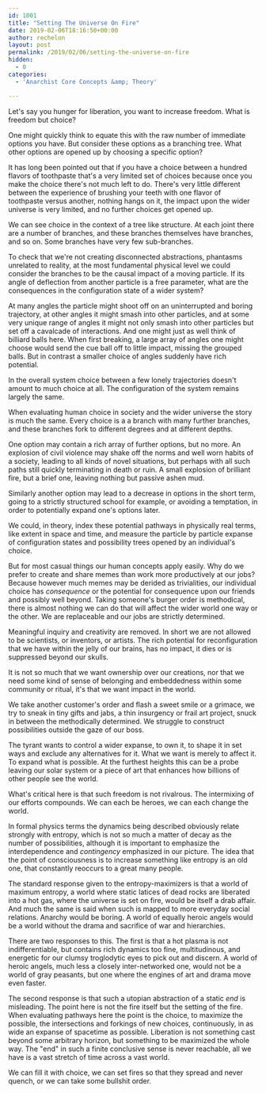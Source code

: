 ```yaml
---
id: 1001 
title: "Setting The Universe On Fire"
date: 2019-02-06T18:16:50+00:00
author: rechelon
layout: post
permalink: /2019/02/06/setting-the-universe-on-fire
hidden:
  - 0
categories:
  - 'Anarchist Core Concepts &amp; Theory'

---
```


Let's say you hunger for liberation, you want to increase freedom. What is freedom but choice? 

One might quickly think to equate this with the raw number of immediate options you have. But consider these options as a branching tree. What other options are opened up by choosing a specific option?

It has long been pointed out that if you have a choice between a hundred flavors of toothpaste that's a very limited set of choices because once you make the choice there's not much left to do. There's very little different between the experience of brushing your teeth with one flavor of toothpaste versus another, nothing hangs on it, the impact upon the wider universe is very limited, and no further choices get opened up.

We can see choice in the context of a tree like structure. At each joint there are a number of branches, and these branches themselves have branches, and so on. Some branches have very few sub-branches.

To check that we're not creating disconnected abstractions, phantasms unrelated to reality, at the most fundamental physical level we could consider the branches to be the causal impact of a moving particle. If its angle of deflection from another particle is a free parameter, what are the consequences in the configuration state of a wider system?

At many angles the particle might shoot off on an uninterrupted and boring trajectory, at other angles it might smash into other particles, and at some very unique range of angles it might not only smash into other particles but set off a cavalcade of interactions. And one might just as well think of billiard balls here. When first breaking, a large array of angles one might choose would send the cue ball off to little impact, missing the grouped balls. But in contrast a smaller choice of angles suddenly have rich potential.

In the overall system choice between a few lonely trajectories doesn't amount to much choice at all. The configuration of the system remains largely the same.

When evaluating human choice in society and the wider universe the story is much the same. Every choice is a a branch with many further branches, and these branches fork to different degrees and at different depths.

One option may contain a rich array of further options, but no more. An explosion of civil violence may shake off the norms and well worn habits of a society, leading to all kinds of novel situations, but perhaps with all such paths still quickly terminating in death or ruin. A small explosion of brilliant fire, but a brief one, leaving nothing but passive ashen mud.

Similarly another option may lead to a decrease in options in the short term, going to a strictly structured school for example, or avoiding a temptation, in order to potentially expand one's options later.

We could, in theory, index these potential pathways in physically real terms, like extent in space and time, and measure the particle by particle expanse of configuration states and possibility trees opened by an individual's choice.

But for most casual things our human concepts apply easily. Why do we prefer to create and share memes than work more productively at our jobs? Because however much memes may be derided as trivialities, our individual choice has *consequence* or the potential for consequence upon our friends and possibly well beyond. Taking someone's burger order is methodical, there is almost nothing we can do that will affect the wider world one way or the other. We are replaceable and our jobs are strictly determined.

Meaningful inquiry and creativity are removed. In short we are not allowed to be scientists, or inventors, or artists. The rich potential for reconfiguration that we have within the jelly of our brains, has no impact, it dies or is suppressed beyond our skulls.

It is not so much that we want ownership over our creations, nor that we need some kind of sense of belonging and embeddedness within some community or ritual, it's that we want impact in the world.

We take another customer's order and flash a sweet smile or a grimace, we try to sneak in tiny gifts and jabs, a thin insurgency or frail art project, snuck in between the methodically determined. We struggle to construct possibilities outside the gaze of our boss.

The tyrant wants to control a wider expanse, to own it, to shape it in set ways and exclude any alternatives for it. What we want is merely to affect it. To expand what is possible. At the furthest heights this can be a probe leaving our solar system or a piece of art that enhances how billions of other people see the world. 

What's critical here is that such freedom is not rivalrous. The intermixing of our efforts compounds. We can each be heroes, we can each change the world.

In formal physics terms the dynamics being described obviously relate strongly with entropy, which is not so much a matter of decay as the number of possibilities, although it is important to emphasize the interdependence and *contingency* emphasized in our picture. The idea that the point of consciousness is to increase something like entropy is an old one, that constantly reoccurs to a great many people.

The standard response given to the entropy-maximizers is that a world of maximum entropy, a world where static latices of dead rocks are liberated into a hot gas, where the universe is set on fire, would be itself a drab affair. And much the same is said when such is mapped to more everyday social relations. Anarchy would be boring. A world of equally heroic angels would be a world without the drama and sacrifice of war and hierarchies.

There are two responses to this. The first is that a hot plasma is not indifferentiable, but contains rich dynamics too fine, multitudinous, and energetic for our clumsy troglodytic eyes to pick out and discern. A world of heroic angels, much less a closely inter-networked one, would not be a world of gray peasants, but one where the engines of art and drama move even faster.

The second response is that such a utopian abstraction of a static *end* is misleading. The point here is not the fire itself but the setting of the fire. When evaluating pathways here the point is the choice, to maximize the possible, the intersections and forkings of new choices, continuously, in as wide an expanse of spacetime as possible. Liberation is not something cast beyond some arbitrary horizon, but something to be maximized the whole way. The "end" in such a finite conclusive sense is never reachable, all we have is a vast stretch of time across a vast world.

We can fill it with choice, we can set fires so that they spread and never quench, or we can take some bullshit order.

